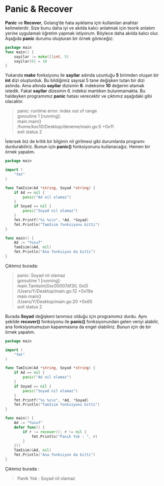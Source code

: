 # Panic & Recover

**Panic** ve **Recover**, Golang’de hata ayıklama için kullanılan anahtar kelimelerdir. Size bunu daha iyi ve akılda kalıcı anlatmak için teorik anlatım yerine uygulamalı öğretim yapmak istiyorum. Böylece daha akılda kalıcı olur.  
Aşağıda **panic** durumu oluşturan bir örnek göreceğiz:

```go
package main
func main() {
    sayilar := make([]int, 5)
    sayilar[6] = 10
}
```

Yukarıda **make** fonksiyonu ile **sayilar** adında uzunluğu **5** birimden oluşan bir **int** dizi oluşturduk. Bu bildiğimiz sayısal 5 tane değişken tutan bir dizi aslında. Ama altında **sayilar** dizisinin **6**. indeksine **10** değerini atamak istedik. Fakat **sayilar** dizesinin 6. indeksi mantıken bulunmamakta. Bu haldeyken programımız **panic** hatası verecektir ve çıktımız aşağıdaki gibi olacaktır.

> panic: runtime error: index out of range  
> goroutine 1 \[running\]:  
> main.main\(\)  
> /home/ksc10/Desktop/deneme/main.go:5 +0x11  
> exit status 2

İstersek biz de kritik bir bilginin nil girilmesi gibi durumlarda programı durdurabiliriz. Bunun için **panic\(\)** fonksiyonunu kullanacağız. Hemen bir örnek yapalım.

```go
package main

import (
    "fmt"
)

func TamIsim(Ad *string, Soyad *string) {
    if Ad == nil {
        panic("Ad nil olamaz")
    }
    if Soyad == nil {
        panic("Soyad nil olamaz")
    }
    fmt.Printf("%s %s\n", *Ad, *Soyad)
    fmt.Println("TamIsim fonksiyonu bitti")
}

func main() {
    Ad := "Yusuf"
    TamIsim(&Ad, nil)
    fmt.Println("Ana fonksiyon da bitti")
}
```

Çıktımız burada:

> panic: Soyad nil olamaz  
> goroutine 1 \[running\]:  
> main.TamIsim\(0xc00007df30, 0x0\)  
> /Users/Y/Desktop/main.go:12 +0x19a  
> main.main\(\)  
> /Users/Y/Desktop/main.go:20 +0x65  
> exit status 2

Burada **Soyad** değişkeni tanımsız olduğu için programımız durdu. Aynı şekilde **recover\(\)** fonksiyonu ile **panic\(\)** fonksiyonundan gelen veriyi alabilir, ana fonksiyonumuzun kapanmasına da engel olabiliriz. Bunun için de bir örnek yapalım.

```go
package main

import (
    "fmt"
)

func TamIsim(Ad *string, Soyad *string) {
    if Ad == nil {
        panic("Ad nil olamaz")
    }
    if Soyad == nil {
        panic("Soyad nil olamaz")
    }
    fmt.Printf("%s %s\n", *Ad, *Soyad)
    fmt.Println("TamIsim fonksiyonu bitti")
}

func main() {
    Ad := "Yusuf"
    defer func() {
        if r := recover(); r != nil {
            fmt.Println("Panik Yok : ", r)
        }
    }()
    TamIsim(&Ad, nil)
    fmt.Println("Ana fonksiyon da bitti")
}
```

Çıktımız burada :

> Panik Yok : Soyad nil olamaz

